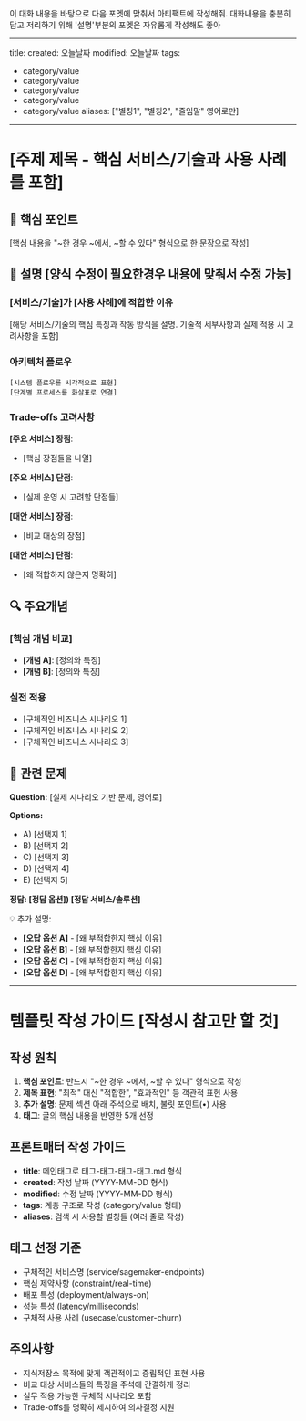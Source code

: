 이 대화 내용을 바탕으로 다음 포멧에 맞춰서 아티팩트에 작성해줘. 대화내용을 충분히 담고 저리하기 위해 '설명'부분의 포멧은 자유롭게 작성해도 좋아

---

title: 
created: 오늘날짜 
modified: 오늘날짜 
tags:
- category/value
- category/value
- category/value
- category/value
- category/value aliases: ["별칭1", "별칭2", "줄임말" 영어로만]

---

# [주제 제목 - 핵심 서비스/기술과 사용 사례를 포함]

## 🎯 핵심 포인트

[핵심 내용을 "~한 경우 ~에서, ~할 수 있다" 형식으로 한 문장으로 작성]

## 📝 설명 [양식 수정이 필요한경우 내용에 맞춰서 수정 가능]

### [서비스/기술]가 [사용 사례]에 적합한 이유

[해당 서비스/기술의 핵심 특징과 작동 방식을 설명. 기술적 세부사항과 실제 적용 시 고려사항을 포함]

### 아키텍처 플로우

```
[시스템 플로우를 시각적으로 표현]
[단계별 프로세스를 화살표로 연결]
```

### Trade-offs 고려사항

**[주요 서비스] 장점**:

- [핵심 장점들을 나열]

**[주요 서비스] 단점**:

- [실제 운영 시 고려할 단점들]

**[대안 서비스] 장점**:

- [비교 대상의 장점]

**[대안 서비스] 단점**:

- [왜 적합하지 않은지 명확히]

## 🔍 주요개념

### [핵심 개념 비교]

- **[개념 A]**: [정의와 특징]
- **[개념 B]**: [정의와 특징]

### 실전 적용

- [구체적인 비즈니스 시나리오 1]
- [구체적인 비즈니스 시나리오 2]
- [구체적인 비즈니스 시나리오 3]

## 📝 관련 문제

**Question:** [실제 시나리오 기반 문제, 영어로]

**Options:**

- A) [선택지 1]
- B) [선택지 2]
- C) [선택지 3]
- D) [선택지 4]
- E) [선택지 5]

**정답: [정답 옵션]) [정답 서비스/솔루션]**

💡 추가 설명:

- **[오답 옵션 A]** - [왜 부적합한지 핵심 이유]
- **[오답 옵션 B]** - [왜 부적합한지 핵심 이유]
- **[오답 옵션 C]** - [왜 부적합한지 핵심 이유]
- **[오답 옵션 D]** - [왜 부적합한지 핵심 이유]

---

# 템플릿 작성 가이드 [작성시 참고만 할 것]

## 작성 원칙

1. **핵심 포인트**: 반드시 "~한 경우 ~에서, ~할 수 있다" 형식으로 작성
2. **제목 표현**: "최적" 대신 "적합한", "효과적인" 등 객관적 표현 사용
3. **추가 설명**: 문제 섹션 아래 주석으로 배치, 불릿 포인트(•) 사용
4. **태그**: 글의 핵심 내용을 반영한 5개 선정

## 프론트매터 작성 가이드

- **title**: 메인태그로 태그-태그-태그-태그.md 형식
- **created**: 작성 날짜 (YYYY-MM-DD 형식)
- **modified**: 수정 날짜 (YYYY-MM-DD 형식)
- **tags**: 계층 구조로 작성 (category/value 형태)
- **aliases**: 검색 시 사용할 별칭들 (여러 줄로 작성)

## 태그 선정 기준

- 구체적인 서비스명 (service/sagemaker-endpoints)
- 핵심 제약사항 (constraint/real-time)
- 배포 특성 (deployment/always-on)
- 성능 특성 (latency/milliseconds)
- 구체적 사용 사례 (usecase/customer-churn)

## 주의사항

- 지식저장소 목적에 맞게 객관적이고 중립적인 표현 사용
- 비교 대상 서비스들의 특징을 주석에 간결하게 정리
- 실무 적용 가능한 구체적 시나리오 포함
- Trade-offs를 명확히 제시하여 의사결정 지원